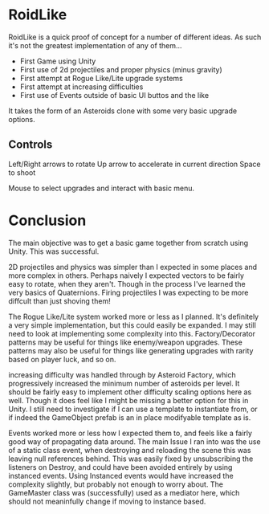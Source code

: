 # RoidLike

RoidLike is a quick proof of concept for a number of different ideas.
As such it's not the greatest implementation of any of them...

- First Game using Unity
- First use of 2d projectiles and proper physics (minus gravity)
- First attempt at Rogue Like/Lite upgrade systems
- First attempt at increasing difficulties
- First use of Events outside of basic UI buttos and the like

It takes the form of an Asteroids clone with some very basic upgrade options.

## Controls

Left/Right arrows to rotate
Up arrow to accelerate in current direction
Space to shoot

Mouse to select upgrades and interact with basic menu.

# Conclusion

The main objective was to get a basic game together from scratch using Unity. This was successful.

2D projectiles and physics was simpler than I expected in some places and more complex in others. Perhaps naively I expected vectors to be fairly easy to rotate, when they aren't. Though in the process I've learned the very basics of Quaternions. Firing projectiles I was expecting to be more diffcult than just shoving them!

The Rogue Like/Lite system worked more or less as I planned. It's definitely a very simple implementation, but this could easily be expanded. I may still need to look at implementing some complexity into this. Factory/Decorator patterns may be useful for things like enemy/weapon upgrades. These patterns may also be useful for things like generating upgrades with rarity based on player luck, and so on.

increasing difficulty was handled through by Asteroid Factory, which progressively increased the minimum number of asteroids per level. It should be fairly easy to implement other difficulty scaling options here as well. Though it does feel like I might be missing a better option for this in Unity. I still need to investigate if I can use a template to instantiate from, or if indeed the GameObject prefab is an in place modifyable template as is.

Events worked more or less how I expected them to, and feels like a fairly good way of propagating data around. The main Issue I ran into was the use of a static class event, when destroying and reloading the scene this was leaving null references behind. This was easily fixed by unsubscribing the listeners on Destroy, and could have been avoided entirely by using instanced events. Using Instanced events would have increased the complexity slightly, but probably not enough to worry about. The GameMaster class was (successfully) used as a mediator here, which should not meaninfully change if moving to instance based.
